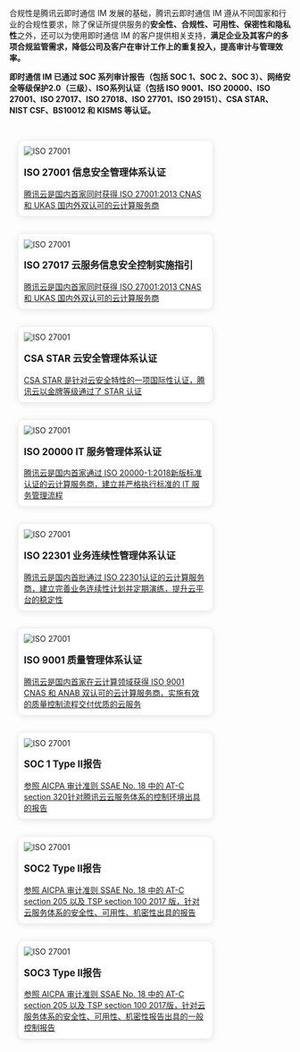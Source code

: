 合规性是腾讯云即时通信 IM 发展的基础，腾讯云即时通信 IM 遵从不同国家和行业的合规性要求，除了保证所提供服务的**安全性、合规性、可用性、保密性和隐私性**之外，还可以为使用即时通信 IM 的客户提供相关支持，**满足企业及其客户的多项合规监管需求，降低公司及客户在审计工作上的重复投入，提高审计与管理效率。**

<b>即时通信 IM 已通过 SOC 系列审计报告（包括 SOC 1、SOC 2、SOC 3）、网络安全等级保护2.0（三级）、ISO系列认证（包括 ISO 9001、ISO 20000、ISO 27001、ISO 27017、ISO 27018、ISO 27701、ISO 29151）、CSA STAR、NIST CSF、BS10012 和 KISMS 等认证。</b>




<style>
    .card-container {
        width: 380px;
				height:
        display: block;
        float: left;
        padding-left: 15px;
        padding-right: 15px;
        box-sizing: border-box;
    }

    .card {
        border-radius: 10px;
        padding-top: 10px;
        padding-left: 10px;
        padding-right: 10px;
        padding-bottom: 10px;
        margin-top: 30px;
        border: 1px solid #ebeef5;
        background-color: #fff;
        overflow: hidden;
        box-shadow: 0 2px 12px 0 rgb(0 0 0 / 10%);
        text-align: left;
    }

    .markdown-text-box img {
        box-shadow: none;
    }


    .titlename {
                color:#191919;f
        position: relative;
        top: -2px;
                font-weight: bolder;
                font-size: larger;
    }
        
        @media (max-width: 768px){
                .card-container,
                .scene-card-container{
                        width: 100%;
                }
                .scene-card > div{
                        width: 100%!important;
                        margin-left: 0!important;
                }
                img {
        box-shadow: none;
    }
        }
</style>


<div style="position: relative; box-sizing: border-box;  padding-bottom: 10px; margin-bottom: 10px; overflow:hidden">
        <div class="card-container">
            <div class="card">
                           <img src="https://qcloudimg.tencent-cloud.cn/raw/4de643fb2f56ccc693fc2839ad164a61.png" alt="ISO 27001">
                                <p class="titlename">ISO 27001 信息安全管理体系认证</p>
                <p style="color:#586376;"></p>
                                <a href="https://cloud.tencent.com/document/product/363/2408">腾讯云是国内首家同时获得 ISO 27001:2013 CNAS 和 UKAS 国内外双认可的云计算服务商</a>
            </div>
        </div>
				        <div class="card-container">
            <div class="card">
                           <img src="https://qcloudimg.tencent-cloud.cn/raw/597a86f0353fc16d111674fbdee25c2e.png" alt="ISO 27001">
                                <p class="titlename">ISO 27017 云服务信息安全控制实施指引 </p>
                <p style="color:#586376;"></p>
                                <a href="https://cloud.tencent.com/document/product/363/35905">腾讯云是国内首家同时获得 ISO 27001:2013 CNAS 和 UKAS 国内外双认可的云计算服务商</a>
            </div>
        </div>
								        <div class="card-container">
            <div class="card">
                           <img src="https://qcloudimg.tencent-cloud.cn/raw/597a86f0353fc16d111674fbdee25c2e.png" alt="ISO 27001">
                                <p class="titlename">CSA STAR 云安全管理体系认证 </p>
                <p style="color:#586376;"></p>
                                <a href="https://cloud.tencent.com/document/product/363/7249">CSA STAR 是针对云安全特性的一项国际性认证，腾讯云以金牌等级通过了 STAR 认证</a>
            </div>
        </div>
								        <div class="card-container">
            <div class="card">
                           <img src="https://qcloudimg.tencent-cloud.cn/raw/597a86f0353fc16d111674fbdee25c2e.png" alt="ISO 27001">
                                <p class="titlename">ISO 20000 IT 服务管理体系认证 </p>
                <p style="color:#586376;"></p>
                                <a href="https://cloud.tencent.com/document/product/363/2409">腾讯云是国内首家通过 ISO 20000-1:2018新版标准认证的云计算服务商，建立并严格执行标准的 IT 服务管理流程</a>
            </div>
        </div>
								        <div class="card-container">
            <div class="card">
                           <img src="https://qcloudimg.tencent-cloud.cn/raw/597a86f0353fc16d111674fbdee25c2e.png" alt="ISO 27001">
                                <p class="titlename">ISO 22301 业务连续性管理体系认证 </p>
                <p style="color:#586376;"></p>
                               <a href="https://cloud.tencent.com/document/product/363/2915">腾讯云是国内首批通过 ISO 22301认证的云计算服务商，建立完善业务连续性计划并定期演练，提升云平台的稳定性</a>
            </div>
        </div>
								        <div class="card-container">
            <div class="card">
                           <img src="https://qcloudimg.tencent-cloud.cn/raw/597a86f0353fc16d111674fbdee25c2e.png" alt="ISO 27001">
                                <p class="titlename">ISO 9001 质量管理体系认证 </p>
                <p style="color:#586376;"></p>
                               <a href="https://cloud.tencent.com/document/product/363/2410">腾讯云是国内首家在云计算领域获得 ISO 9001 CNAS 和 ANAB 双认可的云计算服务商，实施有效的质量控制流程交付优质的云服务</a>
            </div>
        </div>
								        <div class="card-container">
            <div class="card">
                           <img src="https://qcloudimg.tencent-cloud.cn/raw/7c288e0b31526692c16a8e4fe641d6db.jpg" alt="ISO 27001">
                                <p class="titlename">SOC 1 Type Ⅱ报告 </p>
                <p style="color:#586376;"></p>
                               <a href="https://cloud.tencent.com/document/product/363/11543">参照 AICPA 审计准则 SSAE No. 18 中的 AT-C section 320针对腾讯云云服务体系的控制环境出具的报告</a>
            </div>
        </div>
								        <div class="card-container">
            <div class="card">
                           <img src="https://qcloudimg.tencent-cloud.cn/raw/7c288e0b31526692c16a8e4fe641d6db.jpg" alt="ISO 27001">
                                <p class="titlename">SOC2 Type Ⅱ报告 </p>
                <p style="color:#586376;"></p>
                               <a href="https://cloud.tencent.com/document/product/363/11543">参照 AICPA 审计准则 SSAE No. 18 中的 AT-C section 205 以及 TSP section 100 2017
										版，针对云服务体系的安全性、可用性、机密性出具的报告</a>
            </div>
        </div>
								        <div class="card-container">
            <div class="card">
                           <img src="https://qcloudimg.tencent-cloud.cn/raw/7c288e0b31526692c16a8e4fe641d6db.jpg" alt="ISO 27001">
                                <p class="titlename">SOC3 Type Ⅱ报告 </p>
                <p style="color:#586376;"></p>
                               <a href="https://cloud.tencent.com/document/product/363/11543">参照 AICPA 审计准则 SSAE No. 18 中的 AT-C section 205 以及 TSP section 100
										2017版，针对云服务体系的安全性、可用性、机密性报告出具的一般控制报告</a>
            </div>
        </div>
